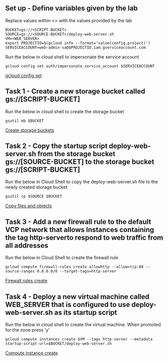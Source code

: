 ## Set up - Define variables given by the lab
Replace values within <> with the values provided by the lab
```
BUCKET=gs://<SCRIPT-BUCKET>
SOURCE=gs://<SOURCE-BUCKET>/deploy-web-server.sh
VM=<WEB_SERVER>
export PROJECTID=$(gcloud info --format='value(config.project)')
SERVICEACCOUNT=web-admin-sa@$PROJECTID.iam.gserviceaccount.com
```

Run the below in cloud shell to impersonate the service account
```
gcloud config set auth/impersonate_service_account $SERVICEACCOUNT
```
[gcloud config set](https://cloud.google.com/sdk/gcloud/reference/config/set)

## Task 1 - Create a new storage bucket called gs://[SCRIPT-BUCKET]
Run the below in cloud shell to create the storage bucket
```
gsutil mb $BUCKET
```
[Create storage buckets](https://cloud.google.com/storage/docs/creating-buckets#storage-create-bucket-cli)

## Task 2 - Copy the startup script deploy-web-server.sh from the storage bucket gs://[SOURCE-BUCKET] to the storage bucket gs://[SCRIPT-BUCKET]
Run the below in Cloud Shell to copy the deploy-web-server.sh file to the newly created storage bucket
```
gsutil cp $SOURCE $BUCKET
```
[Copy files and objects](https://cloud.google.com/storage/docs/gsutil/commands/cp)

## Task 3 - Add a new firewall rule to the default VCP network that allows Instances containing the tag http-serverto respond to web traffic from all addresses
Run the below in Cloud Shell to create the firewall rule
```
gcloud compute firewall-rules create allowhttp --allow=tcp:80 --source-ranges 0.0.0.0/0 --target-tags=http-server
```
[Firewall rules create](https://cloud.google.com/sdk/gcloud/reference/compute/firewall-rules/create)

## Task 4 - Deploy a new virtual machine called WEB_SERVER that is configured to use deploy-web-server.sh as its startup script
Run the below in cloud shell to create the virtual machine. When promoted for the zone press 'y'
```
gcloud compute instances create $VM --tags http-server --metadata startup-script-url=$BUCKET/deploy-web-server.sh
```
[Compute instance create](https://cloud.google.com/sdk/gcloud/reference/compute/instances/create)